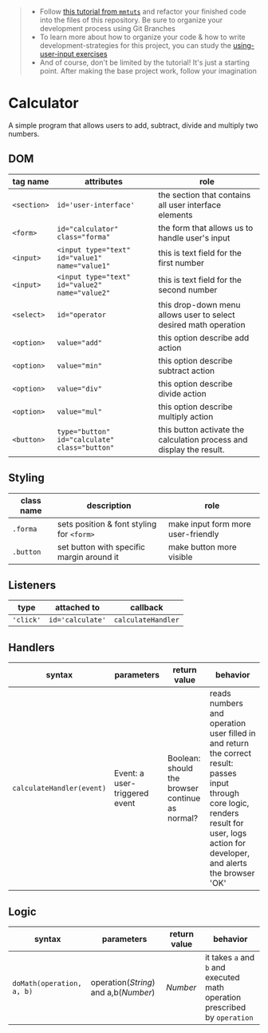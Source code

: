 > * Follow [this tutorial from `mmtuts`](https://www.youtube.com/watch?v=qQEYAOPWDzk) and refactor your finished code into the files of this repository.  Be sure to organize your development process using Git Branches
> * To learn more about how to organize your code & how to write development-strategies for this project, you can study the [using-user-input exercises](https://github.com/hackyourfuturebelgium/using-user-input)
> * And of course, don't be limited by the tutorial!  It's just a starting point.  After making the base project work, follow your imagination

# Calculator

A simple program that allows users to add, subtract, divide and multiply two numbers. 

## DOM

| tag name | attributes | role |
| --- | --- | --- |
|`<section>`| `id='user-interface'`|the section that contains all user interface elements  |
|`<form>` |`id="calculator" class="forma"` | the form that allows us to handle user's input|
|`<input>` |`<input type="text" id="value1" name="value1"` | this is text field for the first number|
|`<input>` |`<input type="text" id="value2" name="value2"` | this is text field for the second number|
|`<select>`|`id="operator`| this drop-down menu allows user to select desired math operation|
|`<option>` |`value="add"`| this option describe add action|
|`<option>` |`value="min"`| this option describe subtract action|
|`<option>` |`value="div"`| this option describe divide action|
|`<option>` |`value="mul"`| this option describe multiply action|
|`<button>` |`type="button" id="calculate" class="button"`| this button activate the calculation process and display the result.|

## Styling

| class name | description | role |
| --- | --- | --- |
|`.forma` | sets position & font styling for `<form>`| make input form more user-friendly|
|`.button` | set button with specific margin around it | make button more visible|

## Listeners

| type | attached to | callback |
| --- | --- | --- |
|`'click'` |`id='calculate'` |`calculateHandler` |

## Handlers

| syntax | parameters | return value | behavior |
| --- | --- | --- | --- |
| `calculateHandler(event)`| Event: a user-triggered event| Boolean: should the browser continue as normal? | reads numbers and operation user filled in and return the correct result: passes input through core logic, renders result for user, logs action for developer, and alerts the browser 'OK' |

## Logic

| syntax | parameters | return value | behavior |
| --- | --- | --- | --- |
|`doMath(operation, a, b)`|  operation(_String_) and a,b(_Number_)| _Number_ | it takes `a` and `b` and executed math operation prescribed by `operation`| 

